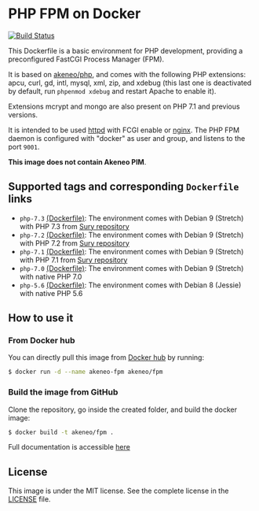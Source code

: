 # PHP FPM on Docker

[![Build Status](https://travis-ci.org/akeneo/Dockerfiles.svg)](https://travis-ci.org/akeneo/Dockerfiles)

This Dockerfile is a basic environment for PHP development, providing a preconfigured FastCGI Process Manager (FPM).

It is based on [akeneo/php](https://hub.docker.com/r/akeneo/php), and comes with the following PHP extensions: apcu, curl, gd, intl, mysql, xml, zip, and xdebug (this last one is deactivated by default, run `phpenmod xdebug` and restart Apache to enable it).

Extensions mcrypt and mongo are also present on PHP 7.1 and previous versions.

It is intended to be used [httpd](https://hub.docker.com/_/httpd) with FCGI enable or [nginx](https://hub.docker.com/_/nginx). The PHP FPM daemon is configured with "docker" as user and group, and listens to the port `9001`.

**This image does not contain Akeneo PIM**.

## Supported tags and corresponding `Dockerfile` links

- `php-7.3` [(Dockerfile)](https://github.com/akeneo/Dockerfiles/blob/master/fpm/7.3/Dockerfile): The environment comes with Debian 9 (Stretch) with PHP 7.3 from [Sury repository](https://deb.sury.org/)
- `php-7.2` [(Dockerfile)](https://github.com/akeneo/Dockerfiles/blob/master/fpm/7.2/Dockerfile): The environment comes with Debian 9 (Stretch) with PHP 7.2 from [Sury repository](https://deb.sury.org/)
- `php-7.1` [(Dockerfile)](https://github.com/akeneo/Dockerfiles/blob/master/fpm/7.1/Dockerfile): The environment comes with Debian 9 (Stretch) with PHP 7.1 from [Sury repository](https://deb.sury.org/)
- `php-7.0` [(Dockerfile)](https://github.com/akeneo/Dockerfiles/blob/master/fpm/7.0/Dockerfile): The environment comes with Debian 9 (Stretch) with native PHP 7.0
- `php-5.6` [(Dockerfile)](https://github.com/akeneo/Dockerfiles/blob/master/fpm/5.6/Dockerfile): The environment comes with Debian 8 (Jessie) with native PHP 5.6

## How to use it

### From Docker hub

You can directly pull this image from [Docker hub](https://hub.docker.com/r/akeneo/apache-php/) by running:

```bash
$ docker run -d --name akeneo-fpm akeneo/fpm
```

### Build the image from GitHub

Clone the repository, go inside the created folder, and build the docker image:

```bash
$ docker build -t akeneo/fpm .
```

Full documentation is accessible [here](https://github.com/akeneo/Dockerfiles#how-to-use-these-images)

## License

This image is under the MIT license. See the complete license in the [LICENSE](https://github.com/akeneo/Dockerfiles/blob/master/LICENSE) file.
